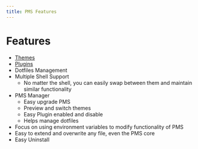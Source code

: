 ```yaml
---
title: PMS Features
---
```


# Features

* [Themes](themes/)
* [Plugins](plugins/)
* Dotfiles Management
* Multiple Shell Support
  * No matter the shell, you can easily swap between them and maintain similar functionality
* PMS Manager
  * Easy upgrade PMS
  * Preview and switch themes
  * Easy Plugin enabled and disable
  * Helps manage dotfiles
* Focus on using environment variables to modify functionality of PMS
* Easy to extend and overwrite any file, even the PMS core
* Easy Uninstall
